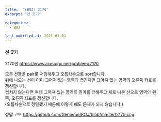 ```yaml
---
title:  "[BOJ] 2170"
excerpt: "선 긋기"

categories:
  - BOJ

last_modified_at: 2021-03-04 
---
```


#### 선 긋기

2170번 <https://www.acmicpc.net/problem/2170>

모든 선들을 pair로 저장해두고 오름차순으로 sort합니다.<br>
뒤에 나오는 선이 이미 그어져 있는 영역과 겹친다면 그어져 있는 영역의 오른쪽 좌표를 갱신합니다.<br>
겹치지 않는다면 여태 그어져 있는 영역의 길이를 더해주고 새로 나온 선으로 영역의 왼쪽, 오른쪽 좌표를 갱신합니다.<br>
(오름차순으로 정렬했기 때문에 이렇게 해도 문제가 되지 않습니다.)

정답 코드 <https://github.com/Geniemo/BOJ/blob/master/2170.cpp>